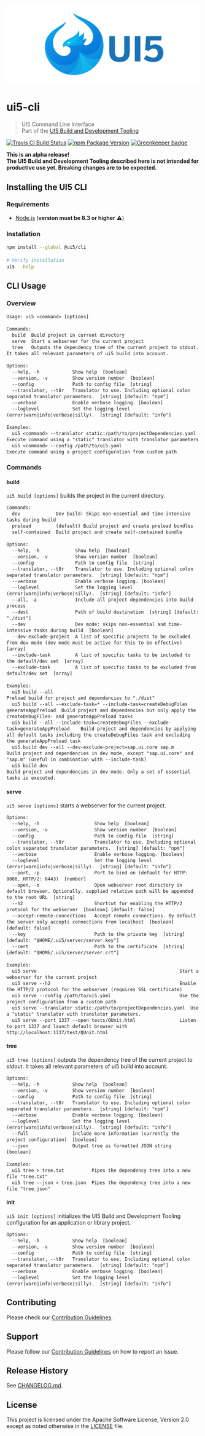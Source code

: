 ![UI5 icon](https://raw.githubusercontent.com/SAP/ui5-tooling/master/docs/images/UI5_logo_wide.png)

# ui5-cli
> UI5 Command Line Interface  
> Part of the [UI5 Build and Development Tooling](https://github.com/SAP/ui5-tooling)

[![Travis CI Build Status](https://travis-ci.org/SAP/ui5-cli.svg?branch=master)](https://travis-ci.org/SAP/ui5-cli)
[![npm Package Version](https://img.shields.io/npm/v/@ui5/cli.svg)](https://www.npmjs.com/package/@ui5/cli) [![Greenkeeper badge](https://badges.greenkeeper.io/SAP/ui5-cli.svg)](https://greenkeeper.io/)

**This is an alpha release!**  
**The UI5 Build and Development Tooling described here is not intended for productive use yet. Breaking changes are to be expected.**

## Installing the UI5 CLI
### Requirements
- [Node.js](https://nodejs.org/) (**version must be 8.3 or higher** ⚠️)

### Installation
```sh
npm install --global @ui5/cli

# Verify installation
ui5 --help
```

## CLI Usage
### Overview
```
Usage: ui5 <command> [options]

Commands:
  build  Build project in current directory
  serve  Start a webserver for the current project
  tree   Outputs the dependency tree of the current project to stdout. It takes all relevant parameters of ui5 build into account.

Options:
  --help, -h            Show help  [boolean]
  --version, -v         Show version number  [boolean]
  --config              Path to config file  [string]
  --translator, --t8r   Translator to use. Including optional colon separated translator parameters.  [string] [default: "npm"]
  --verbose             Enable verbose logging. [boolean]
  --loglevel            Set the logging level (error|warn|info|verbose|silly).  [string] [default: "info"]

Examples:
  ui5 <command> --translator static:/path/to/projectDependencies.yaml  Execute command using a "static" translator with translator parameters
  ui5 <command> --config /path/to/ui5.yaml                         Execute command using a project configuration from custom path
```

### Commands
#### build
`ui5 build [options]` builds the project in the current directory.
```
Commands:
  dev             Dev build: Skips non-essential and time-intensive tasks during build
  preload         (default) Build project and create preload bundles
  self-contained  Build project and create self-contained bundle

Options:
  --help, -h             Show help  [boolean]
  --version, -v          Show version number  [boolean]
  --config               Path to config file  [string]
  --translator, --t8r    Translator to use. Including optional colon separated translator parameters.  [string] [default: "npm"]
  --verbose              Enable verbose logging. [boolean]
  --loglevel             Set the logging level (error|warn|info|verbose|silly).  [string] [default: "info"]
  --all, -a              Include all project dependencies into build process
  --dest                 Path of build destination  [string] [default: "./dist"]
  --dev                  Dev mode: skips non-essential and time-intensive tasks during build  [boolean]
  --dev-exclude-project  A list of specific projects to be excluded from dev mode (dev mode must be active for this to be effective)  [array]
  --include-task         A list of specific tasks to be included to the default/dev set  [array]
  --exclude-task         A list of specific tasks to be excluded from default/dev set  [array]

Examples:
  ui5 build --all                                                                      Preload build for project and dependencies to "./dist"
  ui5 build --all --exclude-task=* --include-task=createDebugFiles generateAppPreload  Build project and dependencies but only apply the createDebugFiles- and generateAppPreload tasks
  ui5 build --all --include-task=createDebugFiles --exclude-task=generateAppPreload    Build project and dependencies by applying all default tasks including the createDebugFiles task and excluding the generateAppPreload task
  ui5 build dev --all --dev-exclude-project=sap.ui.core sap.m                          Build project and dependencies in dev mode, except "sap.ui.core" and "sap.m" (useful in combination with --include-task)
  ui5 build dev                                                                        Build project and dependencies in dev mode. Only a set of essential tasks is executed.
```
#### serve
`ui5 serve [options]` starts a webserver for the current project.
```
Options:
  --help, -h                    Show help  [boolean]
  --version, -v                 Show version number  [boolean]
  --config                      Path to config file  [string]
  --translator, --t8r           Translator to use. Including optional colon separated translator parameters.  [string] [default: "npm"]
  --verbose                     Enable verbose logging. [boolean]
  --loglevel                    Set the logging level (error|warn|info|verbose|silly).  [string] [default: "info"]
  --port, -p                    Port to bind on (default for HTTP: 8080, HTTP/2: 8443)  [number]
  --open, -o                    Open webserver root directory in default browser. Optionally, supplied relative path will be appended to the root URL  [string]
  --h2                          Shortcut for enabling the HTTP/2 protocol for the webserver  [boolean] [default: false]
  --accept-remote-connections   Accept remote connections. By default the server only accepts connections from localhost  [boolean] [default: false]
  --key                         Path to the private key  [string] [default: "$HOME/.ui5/server/server.key"]
  --cert                        Path to the certificate  [string] [default: "$HOME/.ui5/server/server.crt"]

Examples:
  ui5 serve                                                    Start a webserver for the current project
  ui5 serve --h2                                               Enable the HTTP/2 protocol for the webserver (requires SSL certificate)
  ui5 serve --config /path/to/ui5.yaml                         Use the project configuration from a custom path
  ui5 serve --translator static:/path/to/projectDependencies.yaml  Use a "static" translator with translator parameters.
  ui5 serve --port 1337 --open tests/QUnit.html                Listen to port 1337 and launch default browser with http://localhost:1337/test/QUnit.html
```
#### tree
`ui5 tree [options]` outputs the dependency tree of the current project to *stdout*. It takes all relevant parameters of ui5 build into account.
```
Options:
  --help, -h            Show help  [boolean]
  --version, -v         Show version number  [boolean]
  --config              Path to config file  [string]
  --translator, --t8r   Translator to use. Including optional colon separated translator parameters.  [string] [default: "npm"]
  --verbose             Enable verbose logging. [boolean]
  --loglevel            Set the logging level (error|warn|info|verbose|silly).  [string] [default: "info"]
  --full                Include more information (currently the project configuration)  [boolean]
  --json                Output tree as formatted JSON string  [boolean]

Examples:
  ui5 tree > tree.txt          Pipes the dependency tree into a new file "tree.txt"
  ui5 tree --json > tree.json  Pipes the dependency tree into a new file "tree.json"
```

#### init
`ui5 init [options]` initializes the UI5 Build and Development Tooling configuration for an application or library project.
```
Options:
  --help, -h            Show help  [boolean]
  --version, -v         Show version number  [boolean]
  --config              Path to config file  [string]
  --translator, --t8r   Translator to use. Including optional colon separated translator parameters.  [string] [default: "npm"]
  --verbose             Enable verbose logging. [boolean]
  --loglevel            Set the logging level (error|warn|info|verbose|silly).  [string] [default: "info"]
```

## Contributing
Please check our [Contribution Guidelines](https://github.com/SAP/ui5-tooling/blob/master/CONTRIBUTING.md).

## Support
Please follow our [Contribution Guidelines](https://github.com/SAP/ui5-tooling/blob/master/CONTRIBUTING.md#report-an-issue) on how to report an issue.

## Release History
See [CHANGELOG.md](CHANGELOG.md).

## License
This project is licensed under the Apache Software License, Version 2.0 except as noted otherwise in the [LICENSE](/LICENSE.txt) file.
